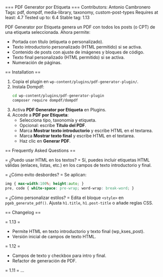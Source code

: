 === PDF Generator por Etiqueta ===
Contributors: Antonio Cambronero
Tags: pdf, dompdf, media-library, taxonomy, custom-post-types
Requires at least: 4.7
Tested up to: 6.4
Stable tag: 1.13

PDF Generator por Etiqueta genera un PDF con todos los posts (o CPT) de una etiqueta seleccionada. Ahora permite:
* Portada con título (etiqueta o personalizado).
* Texto introductorio personalizado (HTML permitido) si se activa.
* Contenido de posts con ajuste de imágenes y bloques de código.
* Texto final personalizado (HTML permitido) si se activa.
* Numeración de páginas.

== Installation ==

1. Copia el plugin en `wp-content/plugins/pdf-generator-plugin/`.
2. Instala Dompdf:
   ```bash
   cd wp-content/plugins/pdf-generator-plugin
   composer require dompdf/dompdf
   ```
3. Activa **PDF Generator por Etiqueta** en Plugins.
4. Accede a **PDF por Etiqueta**:
   - Selecciona tipo, taxonomía y etiqueta.
   - Opcional: escribe **Título del PDF**.
   - Marca **Mostrar texto introductorio** y escribe HTML en el textarea.
   - Marca **Mostrar texto final** y escribe HTML en el textarea.
   - Haz clic en **Generar PDF**.

== Frequently Asked Questions ==

= ¿Puedo usar HTML en los textos? =
Sí, puedes incluir etiquetas HTML válidas (enlaces, listas, etc.) en los campos de texto introductorio y final.

= ¿Cómo evito desbordes? =
Se aplican:
```css
img { max-width:100%; height:auto; }
pre, code { white-space: pre-wrap; word-wrap: break-word; }
```

= ¿Cómo personalizar estilos? =
Edita el bloque `<style>` en `pgeb_generate_pdf()`. Ajusta `h1.title`, `h1.post-title` o añade reglas CSS.

== Changelog ==

= 1.13 =
* Permite HTML en texto introductorio y texto final (wp_kses_post).
* Versión inicial de campos de texto HTML.

= 1.12 =
* Campos de texto y checkbox para intro y final.
* Refactor de generación de PDF.

= 1.11 = ...

